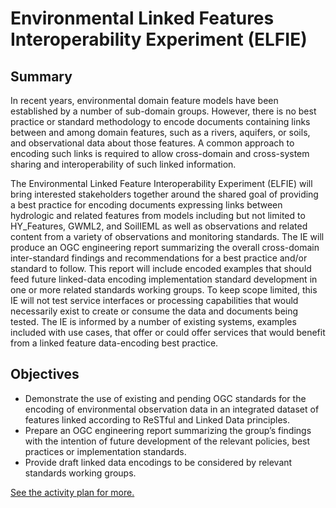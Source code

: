# Environmental Linked Features Interoperability Experiment (ELFIE)

## Summary
In recent years, environmental domain feature models have been established by a number of sub-domain groups. However, there is no best practice or standard methodology to encode documents containing links between and among domain features, such as a rivers, aquifers, or soils, and observational data about those features. A common approach to encoding such links is required to allow cross-domain and cross-system sharing and interoperability of such linked information.

The Environmental Linked Feature Interoperability Experiment (ELFIE) will bring interested stakeholders together around the shared goal of providing a best practice for encoding documents expressing links between hydrologic and related features from models including but not limited to HY_Features, GWML2, and SoilIEML as well as observations and related content from a variety of observations and monitoring standards. The IE will produce an OGC engineering report summarizing the overall cross-domain inter-standard findings and recommendations for a best practice and/or standard to follow. This report will include encoded examples that should feed future linked-data encoding implementation standard development in one or more related standards working groups. To keep scope limited, this IE will not test service interfaces or processing capabilities that would necessarily exist to create or consume the data and documents being tested. The IE is informed by a number of existing systems, examples included with use cases, that offer or could offer services that would benefit from a linked feature data-encoding best practice.

## Objectives

- Demonstrate the use of existing and pending OGC standards for the encoding of environmental observation data in an integrated dataset of features linked according to ReSTful and Linked Data principles. 
- Prepare an OGC engineering report summarizing the group’s findings with the intention of future development of the relevant policies, best practices or implementation standards.
- Provide draft linked data encodings to be considered by relevant standards working groups.

[See the activity plan for more.](https://github.com/opengeospatial/ELFIE/wiki/Activity-Plan)